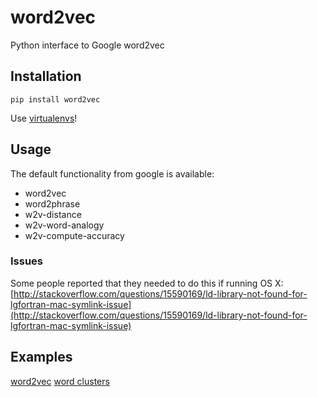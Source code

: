 word2vec
========

Python interface to Google word2vec

Installation
------------

`pip install word2vec`

Use [virtualenvs](http://www.virtualenv.org/en/latest/)!

Usage
-----

The default functionality from google is available:
* word2vec
* word2phrase
* w2v-distance
* w2v-word-analogy
* w2v-compute-accuracy

### Issues

Some people reported that they needed to do this if running OS X:
[http://stackoverflow.com/questions/15590169/ld-library-not-found-for-lgfortran-mac-symlink-issue](http://stackoverflow.com/questions/15590169/ld-library-not-found-for-lgfortran-mac-symlink-issue)

Examples
--------

[word2vec](http://nbviewer.ipython.org/urls/raw.github.com/danielfrg/word2vec/master/examples/demo-word.ipynb)
[word clusters](http://nbviewer.ipython.org/urls/raw.github.com/danielfrg/word2vec/master/examples/demo-clusters.ipynb)